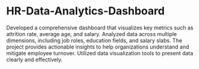 # HR-Data-Analytics-Dashboard
Developed a comprehensive dashboard that visualizes key metrics such as attrition rate, average age, and salary.
Analyzed data across multiple dimensions, including job roles, education fields, and salary slabs.
The project provides actionable insights to help organizations understand and mitigate employee turnover.
Utilized data visualization tools to present data clearly and effectively.
